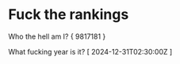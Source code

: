 # Fuck the rankings

Who the hell am I?
{ 9817181 }

What fucking year is it?
[ 2024-12-31T02:30:00Z ]
